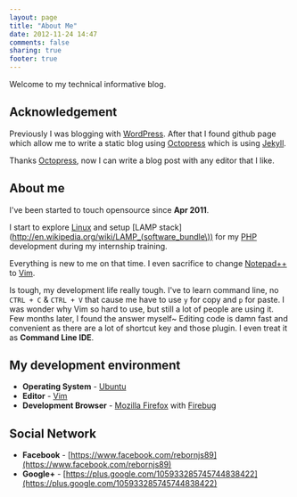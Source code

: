 ```yaml
---
layout: page
title: "About Me"
date: 2012-11-24 14:47
comments: false
sharing: true
footer: true
---
```

Welcome to my technical informative blog.

## Acknowledgement
Previously I was blogging with [WordPress](http://wordpress.com/).
After that I found github page which allow me to write a static blog using [Octopress](http://octopress.org/) which is using [Jekyll](http://jekyllrb.com/).

Thanks [Octopress](http://octopress.org/), now I can write a blog post with any editor that I like.

## About me
I've been started to touch opensource since **Apr 2011**.

I start to explore [Linux](http://en.wikipedia.org/wiki/Linux) and setup [LAMP stack](http://en.wikipedia.org/wiki/LAMP_(software_bundle\)) for my [PHP](http://www.php.net/) development during my internship training.

Everything is new to me on that time. I even sacrifice to change [Notepad++](http://notepad-plus-plus.org/) to [Vim](http://www.vim.org/).

Is tough, my development life really tough. I've to learn command line, no `CTRL + C` & `CTRL + V` that cause me have to use `y` for copy and `p` for paste. I was wonder why Vim so hard to use, but still a lot of people are using it. Few months later, I found the answer myself~ Editing code is damn fast and convenient as there are a lot of shortcut key and those plugin. I even treat it as **Command Line IDE**.

## My development environment
* **Operating System** - [Ubuntu](http://www.ubuntu.com/)
* **Editor** - [Vim](http://www.vim.org/)
* **Development Browser** - [Mozilla Firefox](http://www.mozilla.org/en-US/firefox/new/) with [Firebug](http://getfirebug.com/)

## Social Network
* **Facebook** - [https://www.facebook.com/rebornjs89](https://www.facebook.com/rebornjs89)
* **Google+** - [https://plus.google.com/105933285745744838422](https://plus.google.com/105933285745744838422)
